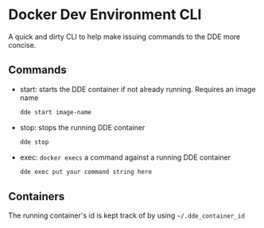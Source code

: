 # Docker Dev Environment CLI

A quick and dirty CLI to help make issuing commands to the DDE more concise.

## Commands
* start: starts the DDE container if not already running. Requires an image name

    ```sh
    dde start image-name
    ```

* stop: stops the running DDE container

    ```sh
    dde stop
    ```

* exec: `docker execs` a command against a running DDE container

    ```sh
    dde exec put your command string here
    ```
## Containers

The running container's id is kept track of by using `~/.dde_container_id`
